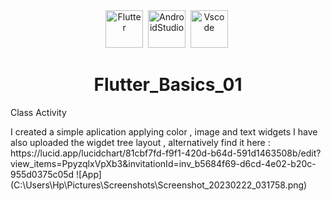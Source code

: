 <div id="header" align="center">
<img src="https://cdn-images-1.medium.com/max/1200/1*5-aoK8IBmXve5whBQM90GA.png" title="Flutter" alt="Flutter" width="60" height="60"/>&nbsp;
 <img src="https://upload.wikimedia.org/wikipedia/commons/thumb/9/95/Android_Studio_Icon_3.6.svg/1900px-Android_Studio_Icon_3.6.svg.png" title=" AndroidStudio" alt="AndroidStudio" width="60" height="60"/>&nbsp;
<img src="https://upload.wikimedia.org/wikipedia/commons/thumb/9/9a/Visual_Studio_Code_1.35_icon.svg/2048px-Visual_Studio_Code_1.35_icon.svg.png" title="VScode" alt="Vscode" width="60" height="60"/>&nbsp;

# Flutter_Basics_01

 
  </div>
  
Class Activity

<div>
I created a simple aplication applying color , image and text widgets
I have also uploaded the wigdet tree layout , alternatively find it here : https://lucid.app/lucidchart/81cbf7fd-f9f1-420d-b64d-591d1463508b/edit?view_items=PpyzqlxVpXb3&invitationId=inv_b5684f69-d6cd-4e02-b20c-955d0375c05d 
![App](C:\Users\Hp\Pictures\Screenshots\Screenshot_20230222_031758.png)
</div>

